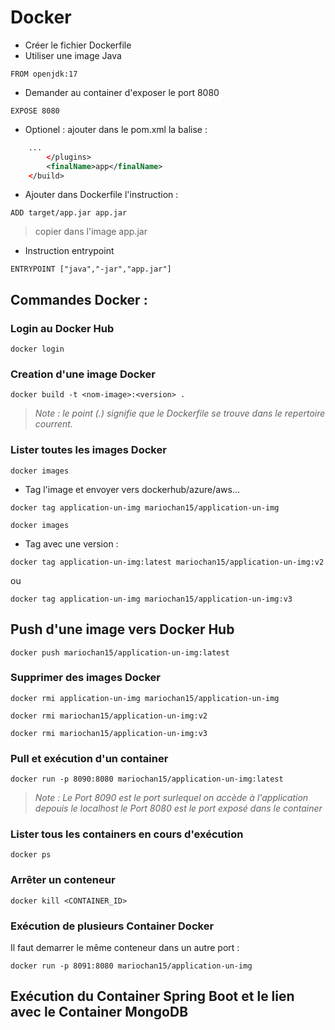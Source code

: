 # Docker
* Créer le fichier Dockerfile
* Utiliser une image Java

```
FROM openjdk:17
```

* Demander au container d'exposer le port 8080

```
EXPOSE 8080
```

* Optionel : ajouter dans le pom.xml la balise :

```xml
	...
		</plugins>
		<finalName>app</finalName>
	</build>
```

* Ajouter dans Dockerfile l'instruction :

```
ADD target/app.jar app.jar
```

> copier dans l'image app.jar

* Instruction entrypoint

```
ENTRYPOINT ["java","-jar","app.jar"]
```

## Commandes Docker :

### Login au Docker Hub

```
docker login
```

### Creation d'une image Docker

```
docker build -t <nom-image>:<version> .
```
>*Note : le point (.) signifie que le Dockerfile se trouve dans le repertoire courrent.*

### Lister toutes les images Docker

```
docker images
```

* Tag l'image et envoyer vers dockerhub/azure/aws...

```
docker tag application-un-img mariochan15/application-un-img
```

```
docker images
```

* Tag avec une version :

```
docker tag application-un-img:latest mariochan15/application-un-img:v2
```

ou

```
docker tag application-un-img mariochan15/application-un-img:v3
```

## Push d'une image vers Docker Hub

```
docker push mariochan15/application-un-img:latest
```

### Supprimer des images Docker

```
docker rmi application-un-img mariochan15/application-un-img
```

```
docker rmi mariochan15/application-un-img:v2
```

```
docker rmi mariochan15/application-un-img:v3
```

### Pull et exécution d'un container

```
docker run -p 8090:8080 mariochan15/application-un-img:latest
```

>*Note : Le Port 8090 est le port surlequel on accède à l'application depouis le localhost le Port 8080 est le port exposé dans le container*

### Lister tous les containers en cours d'exécution

```
docker ps
```

### Arrêter un conteneur

```
docker kill <CONTAINER_ID>
```

### Exécution de plusieurs Container Docker
Il faut demarrer le même conteneur dans un autre port : 

```
docker run -p 8091:8080 mariochan15/application-un-img
```

## Exécution du Container Spring Boot et le lien avec le Container MongoDB

 